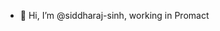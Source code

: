 - 👋 Hi, I’m @siddharaj-sinh, working in  Promact


<!---
siddharaj-sinh/siddharaj-sinh is a ✨ special ✨ repository because its `README.md` (this file) appears on your GitHub profile.
You can click the Preview link to take a look at your changes.
--->
